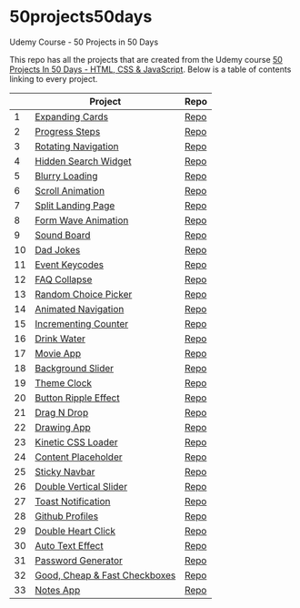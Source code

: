 # 50projects50days

Udemy Course - 50 Projects in 50 Days

This repo has all the projects that are created from the Udemy course
[50 Projects In 50 Days - HTML, CSS & JavaScript](https://www.udemy.com/share/103Pv23@PMKLRQODgR-8_GjGFKhdZscOF2lVU3ZLnBPERiQpUHjRw8xw2z0INoojsLcK2B7m/).
Below is a table of contents linking to every project.

|     | Project                                                                                                                     | Repo                                                                                               |
| --- | --------------------------------------------------------------------------------------------------------------------------- | -------------------------------------------------------------------------------------------------- |
| 1   | [Expanding Cards](https://haylzrandom.github.io/50projects-html-css-js/expanding-cards/index.html)                          | [Repo](https://github.com/HaylzRandom/50projects-html-css-js/tree/main/expanding-cards)            |
| 2   | [Progress Steps](https://haylzrandom.github.io/50projects-html-css-js/progress-steps/index.html)                            | [Repo](https://github.com/HaylzRandom/50projects-html-css-js/tree/main/progress-steps)             |
| 3   | [Rotating Navigation](https://haylzrandom.github.io/50projects-html-css-js/rotating-navigation/index.html)                  | [Repo](https://github.com/HaylzRandom/50projects-html-css-js/tree/main/rotating-navigation)        |
| 4   | [Hidden Search Widget](https://haylzrandom.github.io/50projects-html-css-js/hidden-search-widget/index.html)                | [Repo](https://github.com/HaylzRandom/50projects-html-css-js/tree/main/hidden-search-widget)       |
| 5   | [Blurry Loading](https://haylzrandom.github.io/50projects-html-css-js/blurry-loading/index.html)                            | [Repo](https://github.com/HaylzRandom/50projects-html-css-js/tree/main/blurry-loading)             |
| 6   | [Scroll Animation](https://haylzrandom.github.io/50projects-html-css-js/scroll-animation/index.html)                        | [Repo](https://github.com/HaylzRandom/50projects-html-css-js/tree/main/scroll-animation)           |
| 7   | [Split Landing Page](https://haylzrandom.github.io/50projects-html-css-js/split-landing-page/index.html)                    | [Repo](https://github.com/HaylzRandom/50projects-html-css-js/tree/main/split-landing-page)         |
| 8   | [Form Wave Animation](https://haylzrandom.github.io/50projects-html-css-js/form-wave-animation/index.html)                  | [Repo](https://github.com/HaylzRandom/50projects-html-css-js/tree/main/form-wave-animation)        |
| 9   | [Sound Board](https://haylzrandom.github.io/50projects-html-css-js/sound-board/index.html)                                  | [Repo](https://github.com/HaylzRandom/50projects-html-css-js/tree/main/sound-board)                |
| 10  | [Dad Jokes](https://haylzrandom.github.io/50projects-html-css-js/dad-jokes/index.html)                                      | [Repo](https://github.com/HaylzRandom/50projects-html-css-js/tree/main/dad-jokes)                  |
| 11  | [Event Keycodes](https://haylzrandom.github.io/50projects-html-css-js/event-keycodes/index.html)                            | [Repo](https://github.com/HaylzRandom/50projects-html-css-js/tree/main/event-keycodes)             |
| 12  | [FAQ Collapse](https://haylzrandom.github.io/50projects-html-css-js/faq-collapse/index.html)                                | [Repo](https://github.com/HaylzRandom/50projects-html-css-js/tree/main/faq-collapse)               |
| 13  | [Random Choice Picker](https://haylzrandom.github.io/50projects-html-css-js/random-choice-picker/index.html)                | [Repo](https://github.com/HaylzRandom/50projects-html-css-js/tree/main/random-choice-picker)       |
| 14  | [Animated Navigation](https://haylzrandom.github.io/50projects-html-css-js/animated-navigation/index.html)                  | [Repo](https://github.com/HaylzRandom/50projects-html-css-js/tree/main/animated-navigation)        |
| 15  | [Incrementing Counter](https://haylzrandom.github.io/50projects-html-css-js/incrementing-counter/index.html)                | [Repo](https://github.com/HaylzRandom/50projects-html-css-js/tree/main/incrementing-counter)       |
| 16  | [Drink Water](https://haylzrandom.github.io/50projects-html-css-js/drink-water/index.html)                                  | [Repo](https://github.com/HaylzRandom/50projects-html-css-js/tree/main/drink-water)                |
| 17  | [Movie App](https://haylzrandom.github.io/50projects-html-css-js/movie-app/index.html)                                      | [Repo](https://github.com/HaylzRandom/50projects-html-css-js/tree/main/movie-app)                  |
| 18  | [Background Slider](https://haylzrandom.github.io/50projects-html-css-js/background-slider/index.html)                      | [Repo](https://github.com/HaylzRandom/50projects-html-css-js/tree/main/background-slider)          |
| 19  | [Theme Clock](https://haylzrandom.github.io/50projects-html-css-js/theme-clock/index.html)                                  | [Repo](https://github.com/HaylzRandom/50projects-html-css-js/tree/main/theme-clock)                |
| 20  | [Button Ripple Effect](https://haylzrandom.github.io/50projects-html-css-js/button-ripple-effect/index.html)                | [Repo](https://github.com/HaylzRandom/50projects-html-css-js/tree/main/button-ripple-effect)       |
| 21  | [Drag N Drop](https://haylzrandom.github.io/50projects-html-css-js/drag-n-drop/index.html)                                  | [Repo](https://github.com/HaylzRandom/50projects-html-css-js/tree/main/drag-n-drop)                |
| 22  | [Drawing App](https://haylzrandom.github.io/50projects-html-css-js/drawing-app/index.html)                                  | [Repo](https://github.com/HaylzRandom/50projects-html-css-js/tree/main/drawing-app)                |
| 23  | [Kinetic CSS Loader](https://haylzrandom.github.io/50projects-html-css-js/kinetic-css-loader/index.html)                    | [Repo](https://github.com/HaylzRandom/50projects-html-css-js/tree/main/kinetic-css-loader)         |
| 24  | [Content Placeholder](https://haylzrandom.github.io/50projects-html-css-js/content-placeholder/index.html)                  | [Repo](https://github.com/HaylzRandom/50projects-html-css-js/tree/main/content-placeholder)        |
| 25  | [Sticky Navbar](https://haylzrandom.github.io/50projects-html-css-js/sticky-navbar/index.html)                              | [Repo](https://github.com/HaylzRandom/50projects-html-css-js/tree/main/sticky-navbar)              |
| 26  | [Double Vertical Slider](https://haylzrandom.github.io/50projects-html-css-js/double-vertical-slider/index.html)            | [Repo](https://github.com/HaylzRandom/50projects-html-css-js/tree/main/double-vertical-slider)     |
| 27  | [Toast Notification](https://haylzrandom.github.io/50projects-html-css-js/toast-notification/index.html)                    | [Repo](https://github.com/HaylzRandom/50projects-html-css-js/tree/main/toast-notification)         |
| 28  | [Github Profiles](https://haylzrandom.github.io/50projects-html-css-js/github-profiles/index.html)                          | [Repo](https://github.com/HaylzRandom/50projects-html-css-js/tree/main/github-profiles)            |
| 29  | [Double Heart Click](https://haylzrandom.github.io/50projects-html-css-js/double-heart-click/index.html)                    | [Repo](https://github.com/HaylzRandom/50projects-html-css-js/tree/main/double-heart-click)         |
| 30  | [Auto Text Effect](https://haylzrandom.github.io/50projects-html-css-js/auto-text-effect/index.html)                        | [Repo](https://github.com/HaylzRandom/50projects-html-css-js/tree/main/auto-text-effect)           |
| 31  | [Password Generator](https://haylzrandom.github.io/50projects-html-css-js/password-generator/index.html)                    | [Repo](https://github.com/HaylzRandom/50projects-html-css-js/tree/main/password-generator)         |
| 32  | [Good, Cheap & Fast Checkboxes](https://haylzrandom.github.io/50projects-html-css-js/good-cheap-fast-checkboxes/index.html) | [Repo](https://github.com/HaylzRandom/50projects-html-css-js/tree/main/good-cheap-fast-checkboxes) |
| 33  | [Notes App](https://haylzrandom.github.io/50projects-html-css-js/notes-app/index.html)                                      | [Repo](https://github.com/HaylzRandom/50projects-html-css-js/tree/main/notes-app)                  |
